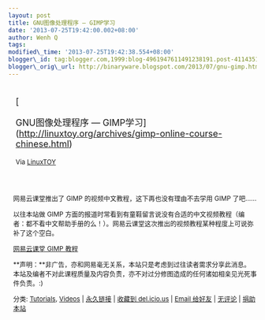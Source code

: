 ```yaml
--- 
layout: post 
title: GNU图像处理程序 — GIMP学习 
date: '2013-07-25T19:42:00.002+08:00' 
author: Wenh Q
tags:
modified\_time: '2013-07-25T19:42:38.554+08:00' 
blogger\_id: tag:blogger.com,1999:blog-4961947611491238191.post-411435120379955498
blogger\_orig\_url: http://binaryware.blogspot.com/2013/07/gnu-gimp.html
---
```

<div style="margin: 10px; padding: 5px;">

<div style="font-size: 18px;">

[

GNU图像处理程序 —
GIMP学习](http://linuxtoy.org/archives/gimp-online-course-chinese.html)

</div>

<div style="font-size: 13px;">

Via [LinuxTOY](http://linuxtoy.org/)

</div>

</div>

<div style="font-size: 13px; padding: 15px 0 10px 10px;">

网易云课堂推出了 GIMP 的视频中文教程，这下再也没有理由不去学用 GIMP
了吧……

以往本站做 GIMP
方面的报道时常看到有童鞋留言说没有合适的中文视频教程（编者：都不看中文帮助手册的么！）。网易云课堂这次推出的视频教程某种程度上可说弥补了这个空白。

[网易云课堂 GIMP
教程](http://study.163.com/plan/planIntroduction.htm?id=1270000#/planDetail)

**声明：**非广告，亦和网易毫无关系，本站只是考虑到过往读者需求分享此消息。本站及编者不对此课程质量及内容负责，亦不对过分修图造成的任何诸如相亲见光死事件负责。:)

分类:
[Tutorials](http://linuxtoy.org/category/tutorials "查看 Tutorials 中的全部文章"),
[Videos](http://linuxtoy.org/category/videos "查看 Videos 中的全部文章")
|
[永久链接](http://linuxtoy.org/archives/gimp-online-course-chinese.html)
| [收藏到
del.icio.us](http://delicious.com/save?url=http://linuxtoy.org/archives/gimp-online-course-chinese.html&title=GNU%E5%9B%BE%E5%83%8F%E5%A4%84%E7%90%86%E7%A8%8B%E5%BA%8F%20%E2%80%94%20GIMP%E5%AD%A6%E4%B9%A0)
| [Email
给好友](mailto:?Subject=Check%20This%20Out&body=I%20think%20you'll%20like%20this:%20http://linuxtoy.org/archives/gimp-online-course-chinese.html)
|
[无评论](http://linuxtoy.org/archives/gimp-online-course-chinese.html#comments)
| [捐助本站](http://linuxtoy.org/faq/donate)

</div>
